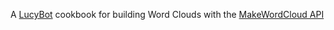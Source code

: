 A [LucyBot](http://lucybot.com) cookbook for building Word Clouds with the [MakeWordCloud API](http://www.programmableweb.com/api/word-cloud-maker)
